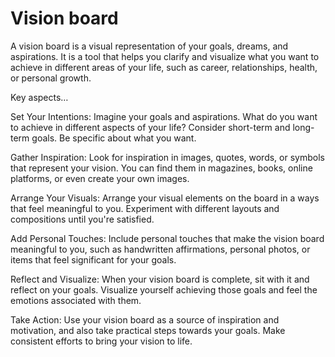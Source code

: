 # Vision board

A vision board is a visual representation of your goals, dreams, and aspirations. It is a tool that helps you clarify and visualize what you want to achieve in different areas of your life, such as career, relationships, health, or personal growth.

Key aspects…

Set Your Intentions: Imagine your goals and aspirations. What do you want to achieve in different aspects of your life? Consider short-term and long-term goals. Be specific about what you want.

Gather Inspiration: Look for inspiration in images, quotes, words, or symbols that represent your vision. You can find them in magazines, books, online platforms, or even create your own images.

Arrange Your Visuals: Arrange your visual elements on the board in a ways that feel meaningful to you. Experiment with different layouts and compositions until you're satisfied.

Add Personal Touches: Include personal touches that make the vision board meaningful to you, such as handwritten affirmations, personal photos, or items that feel significant for your goals.

Reflect and Visualize: When your vision board is complete, sit with it and reflect on your goals. Visualize yourself achieving those goals and feel the emotions associated with them.

Take Action: Use your vision board as a source of inspiration and motivation, and also take practical steps towards your goals. Make consistent efforts to bring your vision to life.
